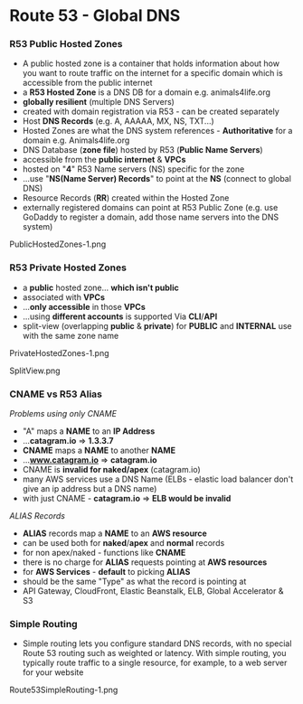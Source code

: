 # Route 53 - Global DNS

### R53 Public Hosted Zones

- A public hosted zone is a container that holds information about how you want to route traffic on the internet for a specific domain which is accessible from the public internet
- a **R53 Hosted Zone** is a DNS DB for a domain e.g. animals4life.org
- **globally resilient** (multiple DNS Servers)
- created with domain registration via R53 - can be created separately
- Host **DNS Records** (e.g. A, AAAAA, MX, NS, TXT...)
- Hosted Zones are what the DNS system references - **Authoritative** for a domain e.g. Animals4life.org
- DNS Database (**zone file**) hosted by R53 (**Public Name Servers**)
- accessible from the **public internet** & **VPCs**
- hosted on "**4**" R53 Name servers (NS) specific for the zone
- ...use "**NS(Name Server) Records**" to point at the **NS** (connect to global DNS)
- Resource Records (**RR**) created within the Hosted Zone
- externally registered domains can point at R53 Public Zone (e.g. use GoDaddy to register a domain, add those name servers into the DNS system)

PublicHostedZones-1.png

### R53 Private Hosted Zones

- a **public** hosted zone... **which isn't public**
- associated with **VPCs**
- ...**only accessible** in those **VPCs**
- ...using **different accounts** is supported Via **CLI**/**API**
- split-view (overlapping **public** & **private**) for **PUBLIC** and **INTERNAL** use with the same zone name

PrivateHostedZones-1.png

SplitView.png

### CNAME vs R53 Alias

_Problems using only CNAME_

- "A" maps a **NAME** to an **IP Address**
- ...**catagram.io** => **1.3.3.7**
- **CNAME** maps a **NAME** to another **NAME**
- ...**www.catagram.io** => **catagram.io**
- CNAME is **invalid for naked/apex** (catagram.io)
- many AWS services use a DNS Name (ELBs - elastic load balancer don't give an ip address but a DNS name)
- with just CNAME - **catagram.io** => **ELB would be invalid**

_ALIAS Records_

- **ALIAS** records map a **NAME** to an **AWS resource**
- can be used both for **naked**/**apex** and **normal** records
- for non apex/naked - functions like **CNAME**
- there is no charge for **ALIAS** requests pointing at **AWS resources**
- for **AWS Services** - **default** to picking **ALIAS**
- should be the same "Type" as what the record is pointing at
- API Gateway, CloudFront, Elastic Beanstalk, ELB, Global Accelerator & S3

### Simple Routing

- Simple routing lets you configure standard DNS records, with no special Route 53 routing such as weighted or latency. With simple routing, you typically route traffic to a single resource, for example, to a web server for your website

Route53SimpleRouting-1.png
